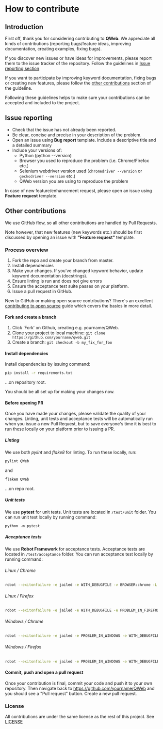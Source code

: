 # How to contribute

## Introduction

First off, thank you for considering contributing to **QWeb**. We appreciate all kinds of contributions (reporting bugs/feature ideas, improving documentation, creating examples, fixing bugs). 

If you discover new issues or have ideas for improvements, please report them to the issue tracker of the repository. Follow the guidelines in [Issue reporting section](#Issue-reporting)

If you want to participate by improving keyword documentation, fixing bugs or creating new features, please follow the [other contributions](#other-contributions) section of the guideline.

Following these guidelines helps to make sure your contributions can be accepted and included to the project.

## Issue reporting

* Check that the issue has not already been reported.
* Be clear, concise and precise in your description of the problem.
* Open an issue using **Bug report** template. Include a descriptive title and a detailed summary
* Include your versions of:
    * Python (python --version)
    * Browser you used to reproduce the problem (i.e. Chrome/Firefox etc.)
    * Selenium webdriver version used (`chromedriver --version` or `geckodriver --version` etc.)
    * QWeb version you are using to reproduce the problem

In case of new feature/enhancement request, please open an issue using **Feature request** template. 

## Other contributions

We use GitHub flow, so all other contributions are handled by Pull Requests.

Note however, that new features (new keywords etc.) should be first discussed by opening an issue with **"Feature request"** template.

### Process overview

1. Fork the repo and create your branch from master.
2. Install dependencies
3. Make your changes. If you've changed keyword behavior, update keyword documentation (docstrings).
4. Ensure linting is run and does not give errors
5. Ensure the acceptance test suite passes on your platform.
6. Issue a pull request in GitHub.

New to GitHub or making open source contributions? There's an excellent [contributing to open source](http://www.contribution-guide.org/) guide which covers the basics in more detail.

#### Fork and create a branch

1. Click ‘Fork’ on Github, creating e.g. yourname/QWeb.
2. Clone your project to local machine: `git clone https://github.com/yourname/qweb.git`
3. Create a branch: `git checkout -b my_fix_for_foo`



#### Install dependencies

Install dependencies by issuing command:

```bash
pip install -r requirements.txt
```

...on repository root.

You should be all set up for making your changes now.

#### Before opening PR

Once you have made your changes, please validate the quality of your changes. Linting, unit tests and acceptance tests will be automatically run when you issue a new Pull Request, but to save everyone's time it is best to run these locally on your platform prior to issuing a PR.

##### Linting
We use both *pylint* and *flake8* for linting. To run these locally, run:

```bash
pylint QWeb
```

and

```bash
flake8 QWeb
```

...on repo root.

##### Unit tests

We use **pytest** for unit tests. Unit tests are located in `/test/unit` folder. You can run unit test locally by running command:

```python -m pytest```


##### Acceptance tests

We use **Robot Framework** for acceptance tests. Acceptance tests are located in `/test/acceptance` folder. You can run acceptance test locally by running command:

###### Linux / Chrome
```bash
robot --exitonfailure -e jailed -e WITH_DEBUGFILE -v BROWSER:chrome -L TRACE test/acceptance
```

###### Linux / Firefox
```bash
robot --exitonfailure -e jailed -e WITH_DEBUGFILE -e PROBLEM_IN_FIREFOX -v BROWSER:firefox -L TRACE test/acceptance'
```

###### Windows / Chrome
```bash
robot --exitonfailure -e jailed -e PROBLEM_IN_WINDOWS -e WITH_DEBUGFILE -v browser:chrome -v -L TRACE test/acceptance'
```

###### Windows / Firefox
```bash
robot --exitonfailure -e jailed -e PROBLEM_IN_WINDOWS -e WITH_DEBUGFILE -e PROBLEM_IN_FIREFOX -v BROWSER:firefox L TRACE test/acceptance
```

#### Commit, push and open a pull request

Once your contribution is final, commit your code and push it to your own repository. Then navigate back to https://github.com/yourname/QWeb and you should see a "Pull request" button. Create a new pull request.


### License

All contributions are under the same license as the rest of this project. See [LICENSE](./LICENSE)

